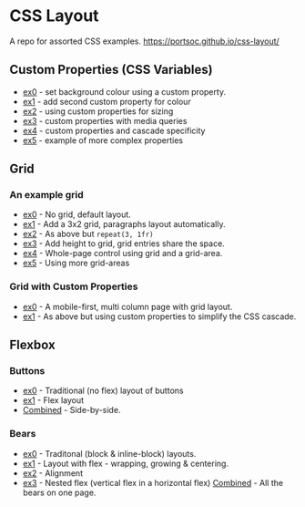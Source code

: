 # CSS Layout
A repo for assorted CSS examples.
https://portsoc.github.io/css-layout/

## Custom Properties (CSS Variables)
* [ex0](https://portsoc.github.io/css-layout/custom/ex0.html) - set background colour using a custom property.
* [ex1](https://portsoc.github.io/css-layout/custom/ex1.html) - add second custom property for colour
* [ex2](https://portsoc.github.io/css-layout/custom/ex2.html) - using custom properties for sizing
* [ex3](https://portsoc.github.io/css-layout/custom/ex3.html) - custom properties with media queries
* [ex4](https://portsoc.github.io/css-layout/custom/ex4.html) - custom properties and cascade specificity
* [ex5](https://portsoc.github.io/css-layout/custom/ex5.html) - example of more complex properties

## Grid

### An example grid
* [ex0](https://portsoc.github.io/css-layout/grid/ex0.html) - No grid, default layout.
* [ex1](https://portsoc.github.io/css-layout/grid/ex1.html) - Add a 3x2 grid, paragraphs layout automatically.
* [ex2](https://portsoc.github.io/css-layout/grid/ex2.html) - As above but `repeat(3, 1fr)`
* [ex3](https://portsoc.github.io/css-layout/grid/ex3.html) - Add height to grid, grid entries share the space.
* [ex4](https://portsoc.github.io/css-layout/grid/ex4.html) - Whole-page control using grid and a grid-area.
* [ex5](https://portsoc.github.io/css-layout/grid/ex5.html) - Using more grid-areas

### Grid with Custom Properties
* [ex0](https://portsoc.github.io/css-layout/gridcustom/ex0.html) - A mobile-first, multi column page with grid layout.
* [ex1](https://portsoc.github.io/css-layout/gridcustom/ex1.html) - As above but using custom properties to simplify the CSS cascade.

## Flexbox

### Buttons
* [ex0](https://portsoc.github.io/css-layout/flexbox/buttons0.html) - Traditional (no flex) layout of buttons
* [ex1](https://portsoc.github.io/css-layout/flexbox/buttons1.html) - Flex layout
* [Combined](https://portsoc.github.io/css-layout/flexbox/buttons-split.html) - Side-by-side.

### Bears
* [ex0](https://portsoc.github.io/css-layout/flexbox/bears0.html) - Traditonal (block & inline-block) layouts.
* [ex1](https://portsoc.github.io/css-layout/flexbox/bears1.html) - Layout with flex - wrapping, growing & centering.
* [ex2](https://portsoc.github.io/css-layout/flexbox/bears2.html) - Alignment
* [ex3](https://portsoc.github.io/css-layout/flexbox/bears3.html) - Nested flex (vertical flex in a horizontal flex)
[Combined](https://portsoc.github.io/css-layout/flexbox/bears-all.html) - All the bears on one page.


